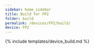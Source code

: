 ```yaml
---
sidebar: home_sidebar
title: Build for FP2
folder: build
permalink: /devices/FP2/build/
device: FP2
---
```

{% include templates/device_build.md %}

